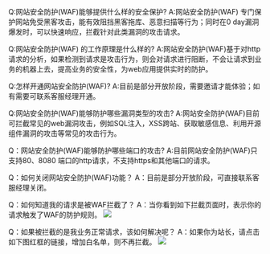 Q:网站安全防护(WAF)能够提供什么样的安全保护?
A:网站安全防护(WAF) 专门保护网站免受黑客攻击，能有效阻挡黑客拖库、恶意扫描等行为；同时在0 day漏洞爆发时，可以快速响应，拦截针对此类漏洞的攻击请求。

Q:网站安全防护(WAF) 的工作原理是什么样的?
A:网站安全防护(WAF)基于对http请求的分析，如果检测到请求是攻击行为，则会对请求进行阻断，不会让请求到业务的机器上去，提高业务的安全性，为web应用提供实时的防护。

Q:怎样开通网站安全防护(WAF)?
A:目前是部分开放阶段，需要邀请才能体验；如有需要可联系客服经理开通。

Q:网站安全防护(WAF)能够防护哪些漏洞类型的攻击?
A:网站安全防护(WAF)目前可拦截常见的web漏洞攻击，例如SQL注入，XSS跨站、获取敏感信息、利用开源组件漏洞的攻击等常见的攻击行为。

Q：网站安全防护(WAF)能够防护哪些端口的攻击?
A:目前网站安全防护(WAF)只支持80、8080 端口的http请求，不支持https和其他端口的请求。

Q：如何关闭网站安全防护(WAF)功能？
A：目前是部分开放阶段，可直接联系客服经理关闭。

Q：如何知道我的请求是被WAF拦截了？
A：当你看到如下拦截页面时，表示你的请求触发了WAF的防护规则。
![](http://imgcache.tce.fsphere.cn/image/mccdn.qcloud.com/img56c636ed7b8be.png)

Q：如果被拦截的是我业务正常请求，该如何解决呢？
A：如果你为站长，请点击如下图红框的链接，增加白名单，则不再拦截。
![](http://imgcache.tce.fsphere.cn/image/mccdn.qcloud.com/img56c63706d8830.png)